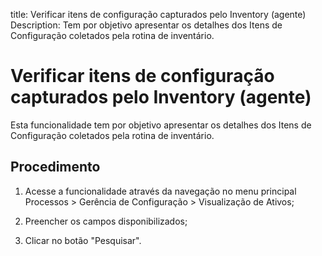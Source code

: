 title:  Verificar itens de configuração capturados pelo Inventory (agente)
Description: Tem por objetivo apresentar os detalhes dos Itens de Configuração coletados pela rotina de inventário. 
# Verificar itens de configuração capturados pelo Inventory (agente)
Esta funcionalidade tem por objetivo apresentar os detalhes dos Itens de Configuração coletados pela rotina de inventário.

Procedimento
----------------

1.  Acesse a funcionalidade através da navegação no menu principal Processos \>
    Gerência de Configuração \> Visualização de Ativos;

2.  Preencher os campos disponibilizados;

3.  Clicar no botão "Pesquisar".

<!-- !!! tip "About"

    <b>Product/Version:</b> CITSmart | 9.00 &nbsp;&nbsp;
    <b>Updated:</b>01/15/2019 – Larissa Lourenço
